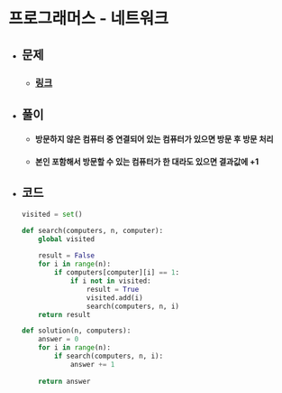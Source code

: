 # 프로그래머스 - 네트워크

- ## 문제
    - ### [링크](https://school.programmers.co.kr/learn/courses/30/lessons/43162)

- ## 풀이
    - #### 방문하지 않은 컴퓨터 중 연결되어 있는 컴퓨터가 있으면 방문 후 방문 처리
    - #### 본인 포함해서 방문할 수 있는 컴퓨터가 한 대라도 있으면 결과값에 +1

- ## 코드
    ```python
    visited = set()

    def search(computers, n, computer):
        global visited
        
        result = False
        for i in range(n):
            if computers[computer][i] == 1:
                if i not in visited:
                    result = True
                    visited.add(i)
                    search(computers, n, i)
        return result

    def solution(n, computers):
        answer = 0
        for i in range(n):
            if search(computers, n, i):
                answer += 1
                    
        return answer
    ```
